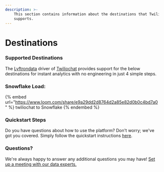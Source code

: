 ```yaml
---
description: >-
    This section contains information about the destinations that Twiliochat
    supports.
---
```


# Destinations

### Supported Destinations

The [Lyftrondata](https://www.lyftrondata.com/) driver of [Twiliochat](https://www.lyftrondata.com/integration/business-analytics/twillio/) provides support for the below destinations for instant analytics with no engineering in just 4 simple steps.

### Snowflake Load:

{% embed url="https://www.loom.com/share/e9a29dd2d8764d2a85e82d0b0c4bd7a0" %}
twiliochat to Snowflake
{% endembed %}

### Quickstart Steps

Do you have questions about how to use the platform? Don't worry; we've got you covered. Simply follow the quickstart instructions [here](README.md).

### Questions? <a href="#questions" id="questions"></a>

We're always happy to answer any additional questions you may have! [Set up a meeting with our data experts.](https://www.lyftrondata.com/book-a-meeting/)
